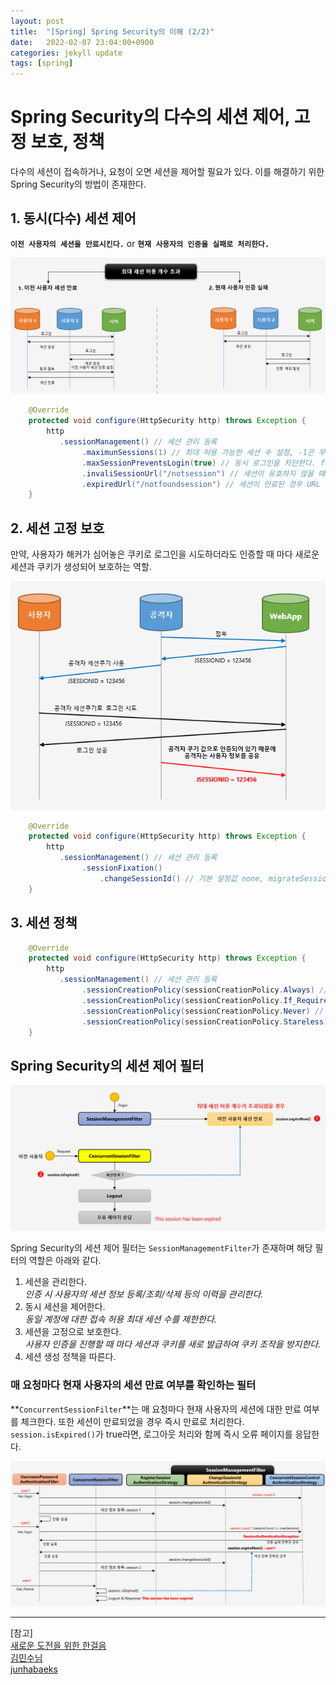 ```yaml
---
layout: post
title:  "[Spring] Spring Security의 이해 (2/2)"
date:   2022-02-07 23:04:00+0900
categories: jekyll update
tags: [spring]
---
```

# Spring Security의 다수의 세션 제어, 고정 보호, 정책
다수의 세션이 접속하거나, 요청이 오면 세션을 제어할 필요가 있다. 이를 해결하기 위한 Spring Security의 방법이 존재한다.  

## 1. 동시(다수) 세션 제어
**`이전 사용자의 세션을 만료시킨다.`** or **`현재 사용자의 인증을 실패로 처리한다.`**  
<p align="center"><img src="/assets/img/blog/정보/spring security info 7.png"></p>

```java
    @Override
    protected void configure(HttpSecurity http) throws Exception {
        http
           .sessionManagement() // 세션 관리 등록
                .maximunSessions(1) // 최대 허용 가능한 세션 수 설정, -1은 무제한으로 허용한다.
                .maxSessionPreventsLogin(true) // 동시 로그인을 차단한다. false로 설정 시 기존의 세션을 만료시킨다. (기본값)
                .invaliSessionUrl("/notsession") // 세션이 유효하지 않을 때 URL 설정
                .expiredUrl("/notfoundsession") // 세션이 만료된 경우 URL 설정
    }
```

## 2. 세션 고정 보호

만약, 사용자가 해커가 심어놓은 쿠키로 로그인을 시도하더라도 인증할 때 마다 새로운 세션과 쿠키가 생성되어 보호하는 역할.  
<p align="center"><img src="/assets/img/blog/정보/spring security info 8.png"></p>

```java
    @Override
    protected void configure(HttpSecurity http) throws Exception {
        http
           .sessionManagement() // 세션 관리 등록
                .sessionFixation()
                    .changeSessionId() // 기본 설정값 none, migrateSession, newSession 설정 가능
    }
```

## 3. 세션 정책
```java
    @Override
    protected void configure(HttpSecurity http) throws Exception {
        http
           .sessionManagement() // 세션 관리 등록
                .sessionCreationPolicy(sessionCreationPolicy.Always) // 항상 세션을 생성한다.
                .sessionCreationPolicy(sessionCreationPolicy.If_Required) // 필요할 시 생성한다. (기본값)
                .sessionCreationPolicy(sessionCreationPolicy.Never) // 생성하지 않지만, 만약 이미 존재한다면 사용한다.
                .sessionCreationPolicy(sessionCreationPolicy.Stareless) // 생성하지 않고, 존재해도 사용하지 않는다.
    }
```

## Spring Security의 세션 제어 필터
<p align="center"><img src="/assets/img/blog/정보/spring security info 9.png"></p>

Spring Security의 세션 제어 필터는 `SessionManagementFilter`가 존재하며 해당 필터의 역할은 아래와 같다.  
1. 세션을 관리한다.  
*인증 시 사용자의 세션 정보 등록/조회/삭제 등의 이력을 관리한다.*  
2. 동시 세션을 제어한다.  
*동일 계정에 대한 접속 허용 최대 세션 수를 제한한다.*  
3. 세션을 고정으로 보호한다.  
*사용자 인증을 진행할 때 마다 세션과 쿠키를 새로 발급하여 쿠키 조작을 방지한다.*  
4. 세션 생성 정책을 따른다.  

### 매 요청마다 현재 사용자의 세션 만료 여부를 확인하는 필터
**`ConcurrentSessionFilter`**는 매 요청마다 현재 사용자의 세션에 대한 만료 여부를 체크한다. 또한 
세션이 만료되었을 경우 즉시 만료로 처리한다.  
`session.isExpired()`가 true라면, 로그아웃 처리와 함께 즉시 오류 페이지를 응답한다.  
<p align="center"><img src="/assets/img/blog/정보/spring security info 10.png"></p>
  
---  
[참고]  
[새로운 도전을 위한 한걸음](https://qmffjem09.tistory.com/entry/spring-security-rememberme-alwaysRemember-false)    
[김민수님](https://minsoolog.tistory.com/14)  
[junhabaeks](https://tech.junhabaek.net/spring-security-usernamepasswordauthenticationfilter%EC%9D%98-%EB%8D%94-%EA%B9%8A%EC%9D%80-%EC%9D%B4%ED%95%B4-8b5927dbc037)  